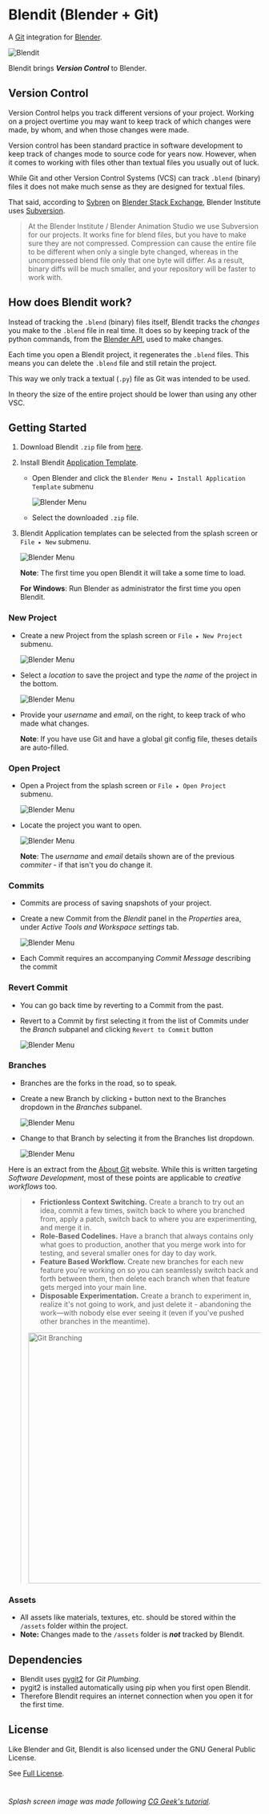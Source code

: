 # Blendit (Blender + Git)

A [Git](https://git-scm.com/) integration for [Blender](https://www.blender.org/).

![Blendit](https://raw.githubusercontent.com/imaginelenses/blendit/main/splash.png)

Blendit brings ***Version Control*** to Blender.

## Version Control
Version Control helps you track different versions of your project. Working on a project overtime you may want to keep track of which changes were made, by whom, and when those changes were made.

Version control has been standard practice in software development to keep track of changes mode to source code for years now. However, when it comes to working with files other than textual files you usually out of luck.

While Git and other Version Control Systems (VCS) can track `.blend` (binary) files it does not make much sense as they are designed for textual files.

That said, according to [Sybren](https://github.com/sybrenstuvel/) on [Blender Stack Exchange](https://blender.stackexchange.com/a/108186/154740), Blender Institute uses [Subversion](https://subversion.apache.org/).
> At the Blender Institute / Blender Animation Studio we use Subversion for our projects. It works fine for blend files, but you have to make sure they are not compressed. Compression can cause the entire file to be different when only a single byte changed, whereas in the uncompressed blend file only that one byte will differ. As a result, binary diffs will be much smaller, and your repository will be faster to work with.

## How does Blendit work?

Instead of tracking the `.blend` (binary) files itself, Blendit tracks the *changes* you make to the `.blend` file in real time. It does so by keeping track of the python commands, from the [Blender API](https://docs.blender.org/api/current/index.html), used to make changes.

Each time you open a Blendit project, it regenerates the `.blend` files. This means you can delete the `.blend` file and still retain the project.

This way we only track a textual (`.py`) file as Git was intended to be used. 

In theory the size of the entire project should be lower than using any other VSC.

## Getting Started

1. Download Blendit `.zip` file from [here](https://github.com/imaginelenses/blendit/archive/refs/tags/v0-1-0-alpha.zip).

2. Install Blendit [Application Template](https://docs.blender.org/manual/en/latest/advanced/app_templates.html#app-templates).
        
   
   - Open Blender and click the `Blender Menu ▸ Install Application Template` submenu

        <img class="img-fluid mb-3 rounded shadow-lg" src="https://github.com/imaginelenses/blenditSite/blob/main/src/assets/installTemp.png" alt="Blender Menu">

   - Select the downloaded `.zip` file.

3. Blendit Application templates can be selected from the splash screen or `File ▸ New` submenu.

    <img class="img-fluid mb-3 rounded shadow-lg" src="https://github.com/imaginelenses/blenditSite/blob/main/src/assets/openBlendit.png" alt="Blender Menu">

    **Note**: The first time you open Blendit it will take a some time to load.

    **For Windows**: Run Blender as administrator the first time you open Blendit.

### New Project

- Create a new Project from the splash screen or `File ▸ New Project` submenu.

    <img class="img-fluid mb-3 rounded shadow-lg" src="https://github.com/imaginelenses/blenditSite/blob/main/src/assets/fileMenuNewProject.png" alt="Blender Menu">

- Select a *location* to save the project and type the *name* of the project in the bottom.

    <img class="img-fluid mb-3 rounded shadow-lg" src="https://github.com/imaginelenses/blenditSite/blob/main/src/assets/newProject.png" alt="Blender Menu" loading="lazy">

- Provide your *username* and *email*, on the right, to keep track of who made what changes.
    
    **Note**: If you have use Git and have a global git config file, theses details are auto-filled.


### Open Project

- Open a Project from the splash screen or `File ▸ Open Project` submenu.

    <img class="img-fluid mb-3 rounded shadow-lg" src="https://github.com/imaginelenses/blenditSite/blob/main/src/assets/fileMenuOpenProject.png" alt="Blender Menu" loading="lazy">
    
- Locate the project you want to open.
    
    <img class="img-fluid mb-3 rounded shadow-lg" src="https://github.com/imaginelenses/blenditSite/blob/main/src/assets/openProject.png" alt="Blender Menu" loading="lazy">

    **Note**: The *username* and *email* details shown are of the previous *commiter* - if that isn't you do change it.

### Commits

- Commits are process of saving snapshots of your project.
- Create a new Commit from the *Blendit* panel in the *Properties* area, under *Active Tools and Workspace settings* tab.

    <img class="img-fluid mb-3 rounded shadow-lg" src="https://github.com/imaginelenses/blenditSite/blob/main/src/assets/blenditPanel.png" alt="Blender Menu" loading="lazy">

- Each Commit requires an accompanying *Commit Message* describing the commit

### Revert Commit

- You can go back time by reverting to a Commit from the past.
- Revert to a Commit by first selecting it from the list of Commits under the *Branch* subpanel and clicking `Revert to Commit` button
  
    <img class="img-fluid mb-3 rounded shadow-lg" src="https://github.com/imaginelenses/blenditSite/blob/main/src/assets/revertCommit.png" alt="Blender Menu" loading="lazy">
  
### Branches

- Branches are the forks in the road, so to speak.
- Create a new Branch by clicking `+` button next to the Branches dropdown in the *Branches* subpanel.

    <img class="img-fluid mb-3 rounded shadow-lg" src="https://github.com/imaginelenses/blenditSite/blob/main/src/assets/newBranch.png" alt="Blender Menu" loading="lazy">

- Change to that Branch by selecting it from the Branches list dropdown.

    <img class="img-fluid mb-3 rounded shadow-lg" src="https://github.com/imaginelenses/blenditSite/blob/main/src/assets/branchList.png" alt="Blender Menu" loading="lazy">

Here is an extract from the [About Git](https://git-scm.com/about) website. While this is written targeting *Software Development*, most of these points are applicable to *creative workflows* too.

> - **Frictionless Context Switching.** Create a branch to try out an idea, commit a few times, switch back to where you branched from, apply a patch, switch back to where you are experimenting, and merge it in.
> - **Role-Based Codelines.** Have a branch that always contains only what goes to production, another that you merge work into for testing, and several smaller ones for day to day work.
> - **Feature Based Workflow.** Create new branches for each new feature you're working on so you can seamlessly switch back and forth between them, then delete each branch when that feature gets merged into your main line.
> - **Disposable Experimentation.** Create a branch to experiment in, realize it's not going to work, and just delete it - abandoning the work—with nobody else ever seeing it (even if you've pushed other branches in the meantime).
> <img src="https://git-scm.com/images/about/branches@2x.png" alt="Git Branching" width="500">

### Assets

- All assets like materials, textures, etc. should be stored within the `/assets` folder within the project.
- **Note:** Changes made to the `/assets` folder is ***not***  tracked by Blendit.

## Dependencies

- Blendit uses [pygit2](https://github.com/libgit2/pygit2) for *Git Plumbing*.
- pygit2 is installed automatically using pip when you first open Blendit. 
- Therefore Blendit requires an internet connection when you open it for the first time.

## License

Like Blender and Git, Blendit is also licensed under the GNU General Public License. 

See [Full License](https://github.com/imaginelenses/blendit/blob/main/LICENSE).


#
*Splash screen image was made following [CG Geek's tutorial](https://youtu.be/72LPW4S8bns).*
